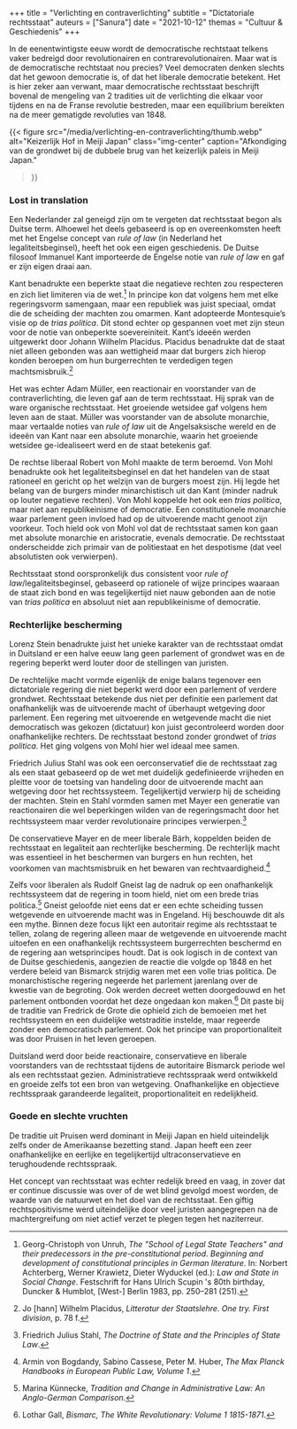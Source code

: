 +++
title    = "Verlichting en contraverlichting"
subtitle = "Dictatoriale rechtsstaat"
auteurs  = ["Sanura"]
date     = "2021-10-12"
themas   = "Cultuur & Geschiedenis"
+++


In de eenentwintigste eeuw wordt de democratische rechtstaat telkens vaker bedreigd door revolutionairen en contrarevolutionairen. Maar wat is de democratische rechtstaat nou precies? Veel democraten denken slechts dat het gewoon democratie is, of dat het liberale democratie betekent. Het is hier zeker aan verwant, maar democratische rechtsstaat beschrijft bovenal de mengeling van 2 tradities uit de verlichting die elkaar voor tijdens en na de Franse revolutie bestreden, maar een equilibrium bereikten na de meer gematigde revoluties van 1848.

{{< figure
	src="/media/verlichting-en-contraverlichting/thumb.webp"
	alt="Keizerlijk Hof in Meiji Japan"
	class="img-center"
	caption="Afkondiging van de grondwet bij de dubbele brug van het keizerlijk paleis in Meiji Japan."
>}}


### Lost in translation

Een Nederlander zal geneigd zijn om te vergeten dat rechtsstaat begon als Duitse term. Alhoewel het deels gebaseerd is op en overeenkomsten heeft met het Engelse concept van _rule of law_ (in Nederland het legaliteitsbeginsel), heeft het ook een eigen geschiedenis. De Duitse filosoof Immanuel Kant importeerde de Engelse notie van _rule of law_ en gaf er zijn eigen draai aan. 

Kant benadrukte een beperkte staat die negatieve rechten zou respecteren en zich liet limiteren via de wet.[^1] In principe kon dat volgens hem met elke regeringsvorm samengaan, maar een republiek was juist speciaal, omdat die de scheiding der machten zou omarmen. Kant adopteerde Montesquie’s visie op de _trias politica_. Dit stond echter op gespannen voet met zijn steun voor de notie van onbeperkte soevereiniteit. Kant’s ideeën werden uitgewerkt door Johann Wilhelm Placidus. Placidus benadrukte dat de staat niet alleen gebonden was aan wettigheid maar dat burgers zich hierop konden beroepen om hun burgerrechten te verdedigen tegen machtsmisbruik.[^2]

Het was echter Adam Müller, een reactionair en voorstander van de contraverlichting, die leven gaf aan de term rechtsstaat. Hij sprak van de ware organische rechtsstaat. Het groeiende wetsidee gaf volgens hem leven aan de staat. Müller was voorstander van de absolute monarchie, maar vertaalde noties van _rule of law_ uit de Angelsaksische wereld en de ideeën van Kant naar een absolute monarchie, waarin het groeiende wetsidee ge-idealiseert werd en de staat betekenis gaf. 

De rechtse liberaal Robert von Mohl maakte de term beroemd. Von Mohl benadrukte ook het legaliteitsbeginsel en dat het handelen van de staat rationeel en gericht op het welzijn van de burgers moest zijn. Hij legde het belang van de burgers minder minarchistisch uit dan Kant (minder nadruk op louter negatieve rechten). Von Mohl koppelde het ook een _trias politica_, maar niet aan republikeinisme of democratie. Een constitutionele monarchie waar parlement geen invloed had op de uitvoerende macht genoot zijn voorkeur. Toch hield ook von Mohl vol dat de rechtsstaat samen kon gaan met absolute monarchie en aristocratie, evenals democratie. De rechtsstaat onderscheidde zich primair van de politiestaat en het despotisme (dat veel absolutisten ook verwierpen).

Rechtsstaat stond oorspronkelijk dus consistent voor _rule of law_/legaliteitsbeginsel, gebaseerd op rationele of wijze principes waaraan de staat zich bond en was tegelijkertijd niet nauw gebonden aan de notie van _trias politica_ en absoluut niet aan republikeinisme of democratie. 


### Rechterlijke bescherming

Lorenz Stein benadrukte juist het unieke karakter van de rechtsstaat omdat in Duitsland er een halve eeuw lang geen parlement of grondwet was en de regering beperkt werd louter door de stellingen van juristen.

De rechtelijke macht vormde eigenlijk de enige balans tegenover een dictatoriale regering die niet beperkt werd door een parlement of verdere grondwet. Rechtsstaat betekende dus niet per definitie een parlement dat onafhankelijk was de uitvoerende macht of überhaupt wetgeving door parlement. Een regering met uitvoerende en wetgevende macht die niet democratisch was gekozen (dictatuur) kon juist gecontroleerd worden door onafhankelijke rechters. De rechtsstaat bestond zonder grondwet of _trias politica_. Het ging volgens von Mohl hier wel ideaal mee samen.

Friedrich Julius Stahl was ook een oerconservatief die de rechtsstaat zag als een staat gebaseerd op de wet met duidelijk gedefinieerde vrijheden en pleitte voor de toetsing van handeling door de uitvoerende macht aan wetgeving door het rechtssysteem. Tegelijkertijd verwierp hij de scheiding der machten. Stein en Stahl vormden samen met Mayer een generatie van reactionairen die wel beperkingen wilden van de regeringsmacht door het rechtssysteem maar verder revolutionaire principes verwierpen.[^3]

De conservatieve Mayer en de meer liberale Bärh, koppelden beiden de rechtsstaat en legaliteit aan rechterlijke bescherming. De rechterlijk macht was essentieel in het beschermen van burgers en hun rechten, het voorkomen van machtsmisbruik en het bewaren van rechtvaardigheid.[^4]

Zelfs voor liberalen als Rudolf Gneist lag de nadruk op een onafhankelijk rechtssysteem dat de regering in toom hield, niet om een brede trias politica.[^5] Gneist geloofde niet eens dat er een echte scheiding tussen wetgevende en uitvoerende macht was in Engeland. Hij beschouwde dit als een mythe. Binnen deze focus lijkt een autoritair regime als rechtsstaat te tellen, zolang de regering alleen maar de wetgevende en uitvoerende macht uitoefen en een onafhankelijk rechtssysteem burgerrechten beschermd en de regering aan wetsprincipes houdt. Dat is ook logisch in de context van de Duitse geschiedenis, aangezien de reactie die volgde op 1848 en het verdere beleid van Bismarck strijdig waren met een volle trias politica. De monarchistische regering negeerde het parlement jarenlang over de kwestie van de begroting. Ook werden decreet wetten doorgedouwd en het parlement ontbonden voordat het deze ongedaan kon maken.[^6] Dit paste bij de traditie van Fredrick de Grote die ophield zich de bemoeien met het rechtssysteem en een duidelijke wetstraditie instelde, maar regeerde zonder een democratisch parlement. Ook het principe van proportionaliteit was door Pruisen in het leven geroepen.

Duitsland werd door beide reactionaire, conservatieve en liberale voorstanders van de rechtsstaat tijdens de autoritaire Bismarck periode wel als een rechtsstaat gezien. Administratieve rechtsspraak werd ontwikkeld en groeide zelfs tot een bron van wetgeving. Onafhankelijke en objectieve rechtsspraak garandeerde legaliteit, proportionaliteit en redelijkheid.


### Goede en slechte vruchten

De traditie uit Pruisen werd dominant in Meiji Japan en hield uiteindelijk zelfs onder de Amerikaanse bezetting stand. Japan heeft een zeer onafhankelijke en eerlijke en tegelijkertijd ultraconservatieve en terughoudende rechtsspraak.

Het concept van rechtsstaat was echter redelijk breed en vaag, in zover dat er continue discussie was over of de wet blind gevolgd moest worden, de waarde van de natuurwet en het doel van de rechtsstaat. Een giftig rechtspositivisme werd uiteindelijke door veel juristen aangegrepen na de machtergreifung om niet actief verzet te plegen tegen het naziterreur. 

[^1]: Georg-Christoph von Unruh, _The "School of Legal State Teachers" and their predecessors in the pre-constitutional period_. _Beginning and development of constitutional principles in German literature_. In: Norbert Achterberg, Werner Krawietz, Dieter Wyduckel (ed.): _Law and State in Social Change_. Festschrift for Hans Ulrich Scupin 's 80th birthday, Duncker & Humblot, [West-] Berlin 1983, pp. 250–281 (251).
[^2]: Jo [hann] Wilhelm Placidus, _Litteratur der Staatslehre. One try. First division_, p. 78 f.
[^3]: Friedrich Julius Stahl, _The Doctrine of State and the Principles of State Law_.
[^4]: Armin von Bogdandy, Sabino Cassese, Peter M. Huber, _The Max Planck Handbooks in European Public Law, Volume 1_.
[^5]: Marina Künnecke, _Tradition and Change in Administrative Law: An Anglo-German Comparison_.
[^6]: Lothar Gall, _Bismarc, The White Revolutionary: Volume 1 1815-1871_.

